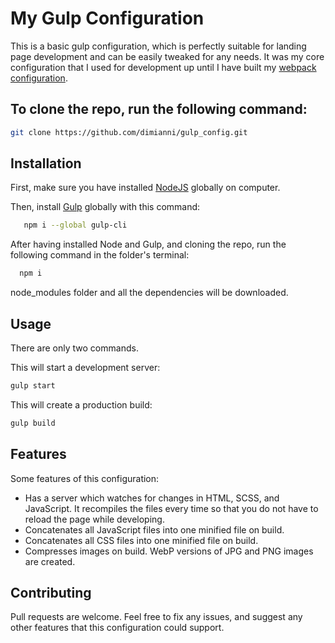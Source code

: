 # My Gulp Configuration

This is a basic gulp configuration, which is perfectly suitable for landing page development and can be easily tweaked for any needs. It was my core configuration that I used for development up until I have built my [webpack configuration](https://github.com/dimianni/my-webpack-configuration).

## To clone the repo, run the following command:

```bash
git clone https://github.com/dimianni/gulp_config.git
```

## Installation

First, make sure you have installed [NodeJS](https://nodejs.org/en/) globally on computer.

Then, install [Gulp](https://gulpjs.com/docs/en/getting-started/quick-start) globally with this command:

```bash
   npm i --global gulp-cli
```

After having installed Node and Gulp, and cloning the repo, run the following command in the folder's terminal:

```bash
  npm i 
```

node_modules folder and all the dependencies will be downloaded.

## Usage

There are only two commands.

This will start a development server:
```bash
gulp start
```

This will create a production build:
```bash
gulp build
```

## Features

Some features of this configuration:

 - Has a server which watches for changes in HTML, SCSS, and JavaScript. It recompiles the files every time so that you do not have to reload the page while developing.
 - Concatenates all JavaScript files into one minified file on build.
 - Concatenates all CSS files into one minified file on build.
 - Compresses images on build. WebP versions of JPG and PNG images are created.

## Contributing

Pull requests are welcome. Feel free to fix any issues, and suggest any other features that this configuration could support.
